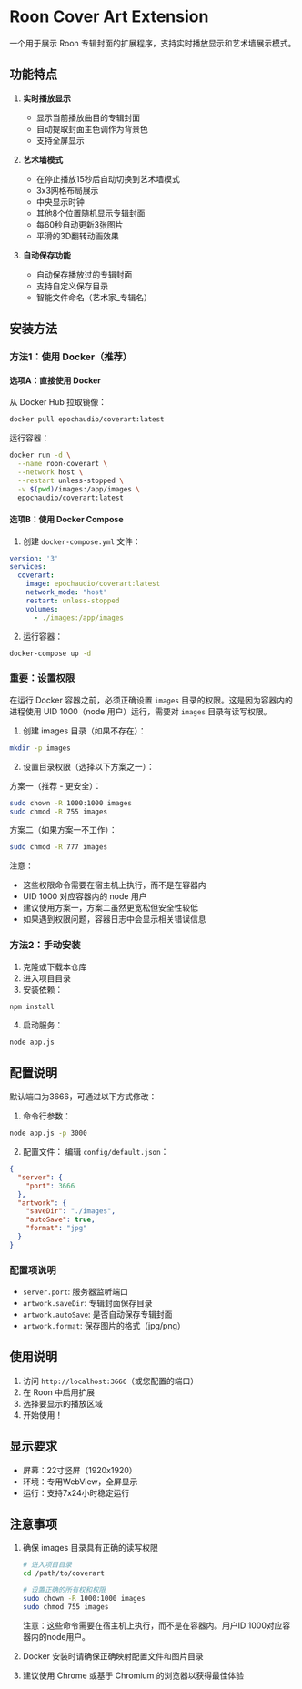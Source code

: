 # Roon Cover Art Extension

一个用于展示 Roon 专辑封面的扩展程序，支持实时播放显示和艺术墙展示模式。

## 功能特点

1. **实时播放显示**
   - 显示当前播放曲目的专辑封面
   - 自动提取封面主色调作为背景色
   - 支持全屏显示

2. **艺术墙模式**
   - 在停止播放15秒后自动切换到艺术墙模式
   - 3x3网格布局展示
   - 中央显示时钟
   - 其他8个位置随机显示专辑封面
   - 每60秒自动更新3张图片
   - 平滑的3D翻转动画效果

3. **自动保存功能**
   - 自动保存播放过的专辑封面
   - 支持自定义保存目录
   - 智能文件命名（艺术家_专辑名）

## 安装方法

### 方法1：使用 Docker（推荐）

#### 选项A：直接使用 Docker

从 Docker Hub 拉取镜像：
```bash
docker pull epochaudio/coverart:latest
```

运行容器：
```bash
docker run -d \
  --name roon-coverart \
  --network host \
  --restart unless-stopped \
  -v $(pwd)/images:/app/images \
  epochaudio/coverart:latest
```

#### 选项B：使用 Docker Compose
1. 创建 `docker-compose.yml` 文件：
```yaml
version: '3'
services:
  coverart:
    image: epochaudio/coverart:latest
    network_mode: "host"
    restart: unless-stopped
    volumes:
      - ./images:/app/images
```

2. 运行容器：
```bash
docker-compose up -d
```

### 重要：设置权限

在运行 Docker 容器之前，必须正确设置 `images` 目录的权限。这是因为容器内的进程使用 UID 1000（node 用户）运行，需要对 `images` 目录有读写权限。

1. 创建 images 目录（如果不存在）：
```bash
mkdir -p images
```

2. 设置目录权限（选择以下方案之一）：

方案一（推荐 - 更安全）：
```bash
sudo chown -R 1000:1000 images
sudo chmod -R 755 images
```

方案二（如果方案一不工作）：
```bash
sudo chmod -R 777 images
```

注意：
- 这些权限命令需要在宿主机上执行，而不是在容器内
- UID 1000 对应容器内的 node 用户
- 建议使用方案一，方案二虽然更宽松但安全性较低
- 如果遇到权限问题，容器日志中会显示相关错误信息

### 方法2：手动安装

1. 克隆或下载本仓库
2. 进入项目目录
3. 安装依赖：
```bash
npm install
```
4. 启动服务：
```bash
node app.js
```

## 配置说明

默认端口为3666，可通过以下方式修改：

1. 命令行参数：
```bash
node app.js -p 3000
```

2. 配置文件：
编辑 `config/default.json`：
```json
{
  "server": {
    "port": 3666
  },
  "artwork": {
    "saveDir": "./images",
    "autoSave": true,
    "format": "jpg"
  }
}
```

### 配置项说明

- `server.port`: 服务器监听端口
- `artwork.saveDir`: 专辑封面保存目录
- `artwork.autoSave`: 是否自动保存专辑封面
- `artwork.format`: 保存图片的格式（jpg/png）

## 使用说明

1. 访问 `http://localhost:3666`（或您配置的端口）
2. 在 Roon 中启用扩展
3. 选择要显示的播放区域
4. 开始使用！

## 显示要求

- 屏幕：22寸竖屏（1920x1920）
- 环境：专用WebView，全屏显示
- 运行：支持7x24小时稳定运行

## 注意事项

1. 确保 images 目录具有正确的读写权限
   ```bash
   # 进入项目目录
   cd /path/to/coverart
   
   # 设置正确的所有权和权限
   sudo chown -R 1000:1000 images
   sudo chmod 755 images
   ```
   注意：这些命令需要在宿主机上执行，而不是在容器内。用户ID 1000对应容器内的node用户。

2. Docker 安装时请确保正确映射配置文件和图片目录
3. 建议使用 Chrome 或基于 Chromium 的浏览器以获得最佳体验

